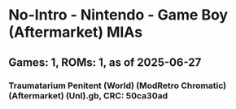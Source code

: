 # No-Intro - Nintendo - Game Boy (Aftermarket) MIAs
## Games: 1, ROMs: 1, as of 2025-06-27

### Traumatarium Penitent (World) (ModRetro Chromatic) (Aftermarket) (Unl).gb, CRC: 50ca30ad
